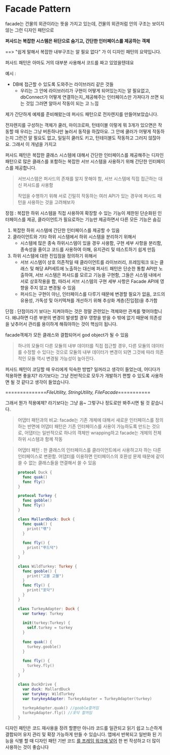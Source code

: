 # Facade Pattern

facade는 건물의 외관이라는 뜻을 가지고 있는데, 건물의 외관처럼 안의 구조는 보이지 않는 그런 디자인 패턴으로

**퍼사드는 복잡한 시스템은 뒤단으로 숨기고, 간단한 인터페이스를 제공하는 객체**

==> "쉽게 말해서 복잡한 내부구조는 알 필요 없다" 가 이 디자인 패턴의 요약입니다.

퍼사드 패턴은 아마도 거의 대부분 사용해서 코드를 짜고 있었을텐데요

예시 : 

* DB에 접근할 수 있도록 도와주는 라이브러리 같은 것들
  * 우리는 그 안에 라이브러리가 구현이 어떻게 되어있는지는 알 필요없고, dbConnect가 어떻게 연결하는지,,제공해주는 인터페이스만 가져다가 쓰면 되는 것임 그러면 알아서 작동이 되는 고 느낌

제가 간단하게 예제를 준비해왔는데 퍼사드 패턴으로 전자렌지를 만들어보았습니다. 

전자렌지를 구성하는 객체가 쿨러, 마이크로파, 턴테이블 이렇게 뭐 3개가 있으면은 작동할 때 우리는 그냥 버튼하나만 눌러서 동작을 하잖아요. 그 안에 쿨러가 어떻게 작동하는지 그런건 알 필요도 없고, 일일히 쿨러도 키고, 턴테이블도 작동하고 그러지 않잖아요. 그래서 이 개념을 가지고

퍼사드 패턴은 복잡한 클래스 시스템에 대해서 간단한 인터페이스를 제공해주는 디자인패턴으로 많은 클래스를 포함하는 복잡한 서브 시스템을 사용하기 위해 간단한 인터페이스를 제공합니다.

> 서브시스템은 퍼사드의 존재를 알지 못해야 함, 서브 시스템에 직접 접근하는 대신 퍼사드를 사용함
>
> 작업을 수행하기 위해 서로 긴밀히 작동하는 여러 API가 있는 경우에 퍼사드 패턴을 사용하는 것을 고려해보자

장점 : 복잡한 하위 시스템을 직접 사용하여 확장할 수 있는 기능이 제한된 단순화된 인터페이스를 제공, 클라이언트가 필요로하는 기능만 제공하면서 다른 모든 기능은 숨김

1. 복잡한 하위 시스템에 간단한 인터페이스를 제공할 수 있음
2. 클라이언트와 기타 하위 시스템에서 하위 시스템을 분리하기 위해서
   - 시스템에 많은 종속 하위시스템이 있을 경우 사용함, 구현 세부 사항을 분리함, 종속성을 줄이고 코드를 사용하여 이해, 유지관리 및 테스트하기 쉽게 만듬
3. 하위 시스템에 대한 진입점을 정의하기 위해서
   - 서브 시스템이 상호 의존적일 때 클라이언트를 라이브러리, 프레임워크 또는 클래스 및 해당 API세트에 노출하는 대신에 퍼사드 패턴은 단순한 통합 API만 노출하여, 서브 시스템은 퍼사드를 모르고 기능을 구현함, 그들은 시스템 내에서 서로 상호작용을 함, 따라서 서브 시스템의 구현 세부 사항은 Facade API에 영향을 주지 않고 변경될 수 있음
   - 퍼사드는 구현이 아닌, 인터페이스를 다루기 때문에 변경할 필요가 없음, 코드의 유용성, 가독성 및 아키텍쳐를 개선하기 위해 추상화 계층(진입점)을 추가함



단점 : 단점이라기 보다는 지켜야하는 것은 정말 관련있는 객체와만 관계를 맺어야합니다. 왜냐하면 다른 부분의 변경이 발생할 경우 영향을 받을 수 밖에 없기 때문에 의존성을 낮추어서 관리를 용이하게 해줘야하는 것이 핵심이 됩니다.

facade객체가 모든 클래스와 결합되어서 god object가 될 수 있음

> 하나의 모듈이 다른 모듈의 내부 데이터를 직접 접근할 경우, 다른 모듈의 데이터를 수정할 수 있다는 것으로 모듈의 내부 데이터가 변경이 되면 그것에 따라 의존적인 모듈 역시 변경될 가능성이 높아진다.



퍼사드 패턴이 코딩할 때 우리에게 익숙한 방법? 일꺼라고 생각이 들었는데, 어디다가 적용하면 좋을지? 라기보다는 그냥 전반적으로 모두가 개발하기 편할 수 있도록 사용하면 될 것 같다고 생각이 들었습니다.

==============*FileUtility, StringUtility, FileFacade*===========

그래서 뭔가 적용예제? 라기보다는 그냥 음~ 그렇구나 정도로만 봐주시면 될 것 같습니다.



> 어댑터 패턴과의 비교: facade는 기존 개체에 대해서 새로운 인터페이스를 정의하는 반면에 어댑터 패턴은 기존 인터페이스를 사용이 가능하도록 만드는 것으로, 어댑터는 일반적으로 하나의 객체만 wrapping하고 facade는 개체의 전체 하위 시스템과 함께 작동

>  어댑터 패턴 : 한 클래스의 인터페이스를 클라이언트에서 사용하고자 하는 다른 인터페이스로 변환함. 어댑터를 이용하면 인터페이스의 호환성 문제 때문에 같이 쓸 수 없는 클래스들을 연결해서 쓸 수 있음
>
> ```swift
> protocol Duck {
>   func quak()
>   func fly()
> }
> 
> protocol Turkey {
>   func gobble()
>   func fly()
> }
> 
> class MallardDuck: Duck {
>   func quak() {
>     print("꽦")
>   }
>   
>   func fly() {
>     print("푸드덕")
>   }
> }
> 
> class WildTurkey: Turkey {
>   func gooble() {
>     print("고블 고블")
>   }
>   func fly() {
>     print("포닥")
>   }
> }
> 
> class TurkeyAdapter: Duck {
>   var turkey: Turkey
>   
>   init(turkey:Turkey) {
>     self.turkey = turkey
>   }
>   
>   func quak() {
>     turkey.gooble()
>   }
>   
>   func fly() {
>     turkey.fly()
>   }
> }
> 
> class DuckDrive {
>   var duck: MallardDuck
>   var turykey: WildTurkey
>   var turykeyAdapter: TurkeyAdapter = TurkeyAdapter(turkey)
>   
>   turkeyAdapter.quak() //gooble할꺼임
>   turkeyAdapter.fly() //포닥 할꺼임
> }
> ```
>
> 



디자인 패턴은 코드 재사용을 장려 할뿐만 아니라 코드를 일관되고 읽기 쉽고 느슨하게 결합되어 유지 관리 및 확장 가능하게 만들 수 있습니다. 앱에서 반복되고 일반화 된 기능을 식별 할 때 디자인 패턴 기반 코드 [를 프레임 워크에 넣어](http://iosbrain.com/blog/2018/01/13/building-swift-4-frameworks-and-including-them-in-your-apps-xcode-9/) 한 번 작성하고 더 많이 사용하는 것이 좋습니다